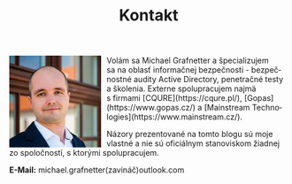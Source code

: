 ﻿---
title: Kontakt
lang: sk
ref: about
permalink: /sk/kontakt/
fa_class: fas fa-user
---

<img alt="Michael Grafnetter Profile Picture" src="/assets/images/profile_picture.jpg" style="float: left; margin-right: 10px">
Volám sa Michael Grafnetter a&nbsp;špecializujem sa&nbsp;na&nbsp;oblasť informačnej bezpečnosti - bezpečnostné audity Active Directory, penetračné testy a&nbsp;školenia.
Externe spolupracujem najmä s&nbsp;firmami [CQURE](https://cqure.pl/), [Gopas](https://www.gopas.cz/) a&nbsp;[Mainstream Technologies](https://www.mainstream.cz/).

Názory prezentované na&nbsp;tomto blogu sú moje vlastné a&nbsp;nie sú oficiálnym stanoviskom žiadnej zo spoločností, s&nbsp;ktorými spolupracujem.

**E-Mail:** michael.grafnetter(zavináč)outlook.com
